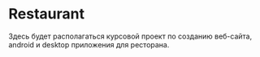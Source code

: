 # Restaurant
Здесь будет располагаться курсовой проект по созданию веб-сайта, android и desktop приложения для ресторана.
